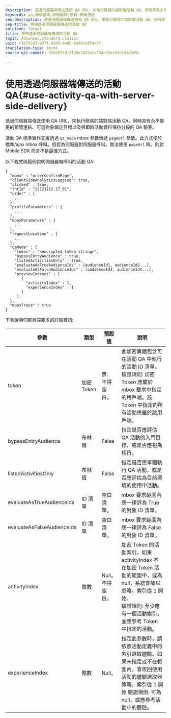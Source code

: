 ```yaml
---
description: 透過伺服器端傳送使用 QA URL，來執行簡易的端對端活動 QA，同時具有永不變更的預覽連結、可選對象鎖定目標以及與即時活動資料保持分段的 QA 報表。
keywords: qa;伺服器端;伺服器端;預覽;預覽連結
seo-description: 透過伺服器端傳送使用 QA URL，來執行簡易的端對端活動 QA，同時具有永不變更的預覽連結、可選對象鎖定目標以及與即時活動資料保持分段的 QA 報表。
seo-title: 使用透過伺服器端傳送的活動 QA
solution: Target
title: 使用透過伺服器端傳送的活動 QA
topic: Advanced,Standard,Classic
uuid: c1875243-e37f-4205-9e6b-6e96cadf4a7f
translation-type: tm+mt
source-git-commit: 32eb575df3129e7452a1c794cb7ac03e641e829c

---
```



# 使用透過伺服器端傳送的活動 QA{#use-activity-qa-with-server-side-delivery}

透過伺服器端傳送使用 QA URL，來執行簡易的端對端活動 QA，同時具有永不變更的預覽連結、可選對象鎖定目標以及與即時活動資料保持分段的 QA 報表。

活動 QA 標準實作支援透過 `qa_mode` mbox 參數傳遞 `pageUrl` 參數。此方式便於標準/ajax mbox 呼叫。但若為伺服器對伺服器呼叫，無法使用 `pageUrl` 時，則對 Mobile SDK 而言不是最佳方式。

以下程式碼範例說明伺服器端呼叫的活動 QA:

```
{
  "mbox" : "orderConfirmPage",
  "clientSideAnalyticsLogging": true,
  "clicked" : true,
  "tntId" : "12121212.17_01",
  "order" : {
    ...
  },
  "profileParameters" : {
    ...
  },
  "mboxParameters" : {
    ...
  },
  "requestLocation" : {
    ...
  },
  "qaMode" : {
    "token" : "<encrypted token string>",
    "bypassEntryAudience" : true,
    "listedActivitiesOnly" : true,
    "evaluateAsTrueAudienceIds" : [audienceId1, audienceId2...],
    "evaluateAsFalseAudienceIds" : [audienceId3, audienceId4...],
    "previewIndexes" : [
       {
         "activityIndex" : 1,
         "experienceIndex" : 1
       }
     ],
  },
  "mboxTrace" : true
}
```

下表說明伺服器端要求的詳細資訊:

| 參數 | 類型 | 預設值 | 說明 |
|--- |--- |--- |--- |
| token | 加密 Token | 無.<br>不得空白。 | 此加密實體包含可在活動 QA 中執行的活動 ID 清單。<br>驗證規則: 加密 Token 應屬於 mbox 要求中指定的用戶端。該 Token 中指定的所有活動應屬於該用戶端。 |
| bypassEntryAudience | 布林值 | False | 指定是否應評估 QA 活動的入門目標，或是否應視為相符。 |
| listedActivitiesOnly | 布林值 | False | 指定是否應單獨執行 QA 活動，或是否應評估為目前環境的使用中活動。 |
| evaluateAsTrueAudienceIds | ID 清單 | 空白清單。 | mbox 要求範圍內應一律評為 True 的對象 ID 清單。 |
| evaluateAsFalseAudienceIds | ID 清單 | 空白清單。 | mbox 要求範圍內應一律評為 False 的對象 ID 清單。 |
| activityIndex | 整數 | Null。<br>不得空白。 | 加密 Token 的活動索引。如果 activityIndex 不在加密 Token 活動的範圍中，或為 null，系統會加以忽略。索引從 1 開始。<br>驗證規則: 至少應有一個活動索引，並應參考 Token 中指定的活動。 |
| experienceIndex | 整數 | Null。 | 指定此參數時，請依照活動定義中的索引選取體驗。如果未指定或不在範圍內，會改回使用活動的體驗選取器策略。索引從 1 開始  驗證規則: 可為 null，或應參考活動中的體驗。 |